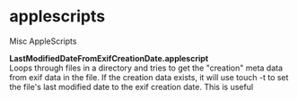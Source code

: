 # applescripts
Misc AppleScripts

<strong>LastModifiedDateFromExifCreationDate.applescript</strong><br>
Loops through files in a directory and tries to get the "creation" meta data from exif data in the file. If the creation data exists, it will use touch -t to set the file's last modified date to the exif creation date. This is useful 
